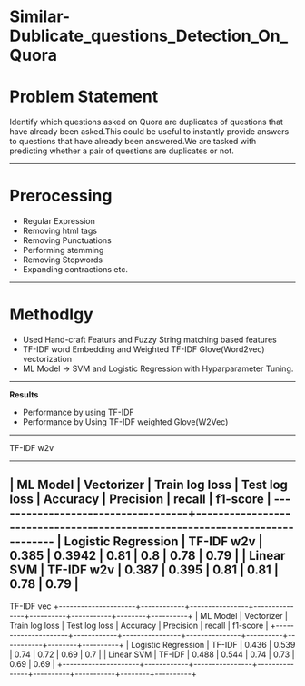 # Similar-Dublicate_questions_Detection_On_Quora


# **Problem Statement**
Identify which questions asked on Quora are duplicates of questions that have already been asked.This could be useful to instantly provide answers to questions that have already been answered.We are tasked with predicting whether a pair of questions are duplicates or not.

---

# **Prerocessing** 

* Regular Expression 
* Removing html tags
* Removing Punctuations
* Performing stemming
* Removing Stopwords
* Expanding contractions etc.
---

# **Methodlgy**

* Used Hand-craft Featurs and Fuzzy String matching based features 
* TF-IDF word Embedding and Weighted TF-IDF Glove(Word2vec) vectorization
* ML Model -> SVM and Logistic Regression with Hyparparameter Tuning.

---

**Results**
* Performance by using TF-IDF
* Performance by Using TF-IDF weighted Glove(W2Vec)

---
TF-IDF w2v

----------------------------------------------------------------------------------------------------------------
|       ML Model      | Vectorizer | Train log loss | Test log loss | Accuracy | Precision | recall | f1-score |
-----------------------------------+----------------------------------------------------------------------------
| Logistic Regression | TF-IDF w2v |     0.385      |     0.3942    |   0.81   |    0.8    |  0.78  |   0.79   |
|      Linear SVM     | TF-IDF w2v |     0.387      |     0.395     |   0.81   |    0.81   |  0.78  |   0.79   |
----------------------------------------------------------------------------------------------------------------

 TF-IDF vec
+---------------------+------------+----------------+---------------+----------+-----------+--------+----------+
|       ML Model      | Vectorizer | Train log loss | Test log loss | Accuracy | Precision | recall | f1-score |
+---------------------+------------+----------------+---------------+----------+-----------+--------+----------+
| Logistic Regression |  TF-IDF    |     0.436      |     0.539     |   0.74   |    0.72   |  0.69  |   0.7    |
|      Linear SVM     |  TF-IDF    |     0.488      |     0.544     |   0.74   |    0.73   |  0.69  |   0.69   |
+---------------------+------------+----------------+---------------+----------+-----------+--------+----------+
